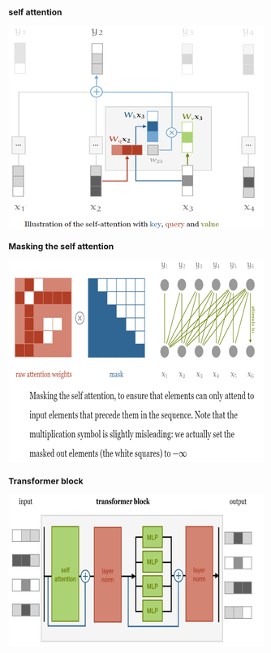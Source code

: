 ### self attention 
<img src="../assets/selfattentionblock.png"  width="600" height="400">

### Masking the self attention 
<img src="../assets/masking_selfattention.png"  width="600" height="400">

### Transformer block
<img src="../assets/transformerblock.png"  width="600" height="300">

